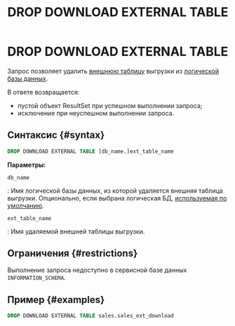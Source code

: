 ﻿---
layout: default
title: DROP DOWNLOAD EXTERNAL TABLE
nav_order: 23
parent: Запросы SQL+
grand_parent: Справочная информация
has_children: false
has_toc: false
---

# DROP DOWNLOAD EXTERNAL TABLE

Запрос позволяет удалить [внешнюю таблицу](../../../overview/main_concepts/external_table/external_table.md) 
выгрузки из [логической базы данных](../../../overview/main_concepts/logical_db/logical_db.md).

В ответе возвращается:
*   пустой объект ResultSet при успешном выполнении запроса;
*   исключение при неуспешном выполнении запроса.

## Синтаксис {#syntax}

```sql
DROP DOWNLOAD EXTERNAL TABLE [db_name.]ext_table_name
```

**Параметры:**

`db_name`

: Имя логической базы данных, из которой удаляется внешняя таблица выгрузки. Опционально, если выбрана логическая БД, 
  [используемая по умолчанию](../../../working_with_system/other_features/default_db_set-up/default_db_set-up.md).

`ext_table_name`

: Имя удаляемой внешней таблицы выгрузки.

## Ограничения {#restrictions}

Выполнение запроса недоступно в сервисной базе данных `INFORMATION_SCHEMA`.

## Пример {#examples}

```sql
DROP DOWNLOAD EXTERNAL TABLE sales.sales_ext_download
```